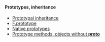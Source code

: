 #### Prototypes, inheritance


- [Prototypal inheritance](books/javascript/prototype-inheritance)
- [F.prototype](books/javascript/function-prototype)
- [Native prototypes](books/javascript/native-prototypes)
- [Prototype methods, objects without __proto__](books/javascript/prototype-methods)